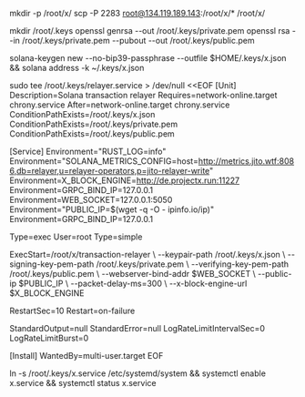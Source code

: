 mkdir -p /root/x/
scp -P 2283 root@134.119.189.143:/root/x/* /root/x/

mkdir /root/.keys
openssl genrsa --out /root/.keys/private.pem
openssl rsa --in /root/.keys/private.pem --pubout --out /root/.keys/public.pem

solana-keygen new --no-bip39-passphrase --outfile $HOME/.keys/x.json && solana address -k ~/.keys/x.json 

sudo tee /root/.keys/relayer.service > /dev/null <<EOF
[Unit]
Description=Solana transaction relayer
Requires=network-online.target chrony.service
After=network-online.target chrony.service
ConditionPathExists=/root/.keys/x.json
ConditionPathExists=/root/.keys/private.pem
ConditionPathExists=/root/.keys/public.pem

[Service]
Environment="RUST_LOG=info"
Environment="SOLANA_METRICS_CONFIG=host=http://metrics.jito.wtf:8086,db=relayer,u=relayer-operators,p=jito-relayer-write"
Environment=X_BLOCK_ENGINE=http://de.projectx.run:11227
Environment=GRPC_BIND_IP=127.0.0.1
Environment=WEB_SOCKET=127.0.0.1:5050
Environment="PUBLIC_IP=$(wget -q -O - ipinfo.io/ip)"
Environment=GRPC_BIND_IP=127.0.0.1

Type=exec
User=root
Type=simple

ExecStart=/root/x/transaction-relayer \\
--keypair-path /root/.keys/x.json \\
--signing-key-pem-path /root/.keys/private.pem \\
--verifying-key-pem-path /root/.keys/public.pem \\
--webserver-bind-addr $WEB_SOCKET \\
--public-ip $PUBLIC_IP \\
--packet-delay-ms=300 \\
--x-block-engine-url $X_BLOCK_ENGINE

RestartSec=10
Restart=on-failure

StandardOutput=null
StandardError=null
LogRateLimitIntervalSec=0
LogRateLimitBurst=0

[Install]
WantedBy=multi-user.target
EOF

ln -s /root/.keys/x.service /etc/systemd/system && systemctl enable x.service && systemctl status x.service